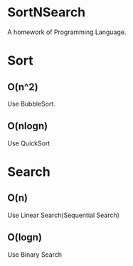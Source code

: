 # SortNSearch
A homework of Programming Language.

# Sort
## O(n^2)
Use BubbleSort.

## O(nlogn)
Use QuickSort

# Search
## O(n)
Use Linear Search(Sequential Search)
## O(logn)
Use Binary Search
